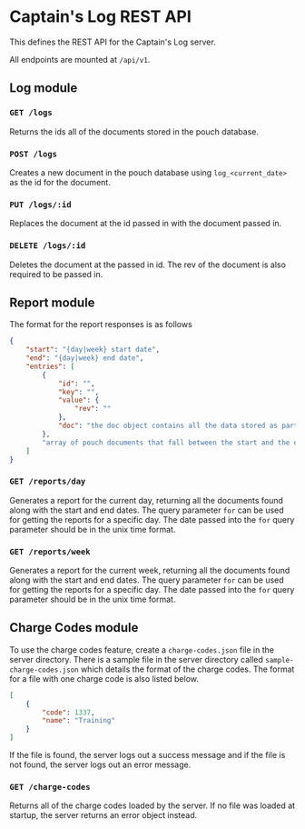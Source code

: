 # Captain's Log REST API

This defines the REST API for the Captain's Log server.

All endpoints are mounted at `/api/v1`.

## Log module

### `GET /logs`

Returns the ids all of the documents stored in the pouch database.

### `POST /logs`

Creates a new document in the pouch database using `log_<current_date>` as the id for the document.

### `PUT /logs/:id`

Replaces the document at the id passed in with the document passed in.

### `DELETE /logs/:id`

Deletes the document at the passed in id. The rev of the document is also required to be passed in.

## Report module

The format for the report responses is as follows

```json
{
    "start": "{day|week} start date",
    "end": "{day|week} end date",
    "entries": [
        {
            "id": "",
            "key": "",
            "value": {
                "rev": ""
            },
            "doc": "the doc object contains all the data stored as part of this document"
        },
        "array of pouch documents that fall between the start and the end times"
    ]
}
```

### `GET /reports/day`

Generates a report for the current day, returning all the documents found along with the start and end dates. The query parameter `for` can be used for getting the reports for a specific day. The date passed into the `for` query parameter should be in the unix time format.

### `GET /reports/week`

Generates a report for the current week, returning all the documents found along with the start and end dates. The query parameter `for` can be used for getting the reports for a specific day. The date passed into the `for` query parameter should be in the unix time format.

## Charge Codes module

To use the charge codes feature, create a `charge-codes.json` file in the server directory. There is a sample file in the server directory called `sample-charge-codes.json` which details the format of the charge codes. The format for a file with one charge code is also listed below.

```json
[
    {
        "code": 1337,
        "name": "Training"
    }
]
```

If the file is found, the server logs out a success message and if the file is not found, the server logs out an error message.

### `GET /charge-codes`

Returns all of the charge codes loaded by the server. If no file was loaded at startup, the server returns an error object instead.
